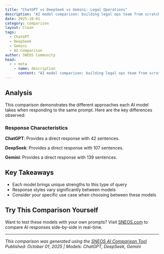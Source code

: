 ```yaml
---
title: "ChatGPT vs DeepSeek vs Gemini: Legal Operations"
description: "AI model comparison: building legal ops team from scratch..."
date: 2025-10-01
category: comparison
layout: Clean
tags:
  - ChatGPT
  - DeepSeek
  - Gemini
  - AI Comparison
author: SNEOS Community
head:
  - - meta
    - name: description
      content: "AI model comparison: building legal ops team from scratch..."
---
```


<ChatComparison
  title="ChatGPT vs DeepSeek vs Gemini: Legal Operations"
  prompt="building legal ops team from scratch"
  :responses='{
    "ChatGPT": "Building a legal operations (legal ops) team from scratch is a strategic move to improve efficiency, manage legal spend, implement technology, and support your legal department\u0027s goals more effectively. Here\u2019s a step-by-step guide to help you build a successful legal ops team:\n\n### 1. Understand the Role and Scope of Legal Ops\nLegal operations professionals typically focus on:\n- Budgeting and financial management\n- Vendor and contract management\n- Process optimization and workflow management\n- Technology implementation and management (e.g., contract lifecycle management, e-billing)\n- Data analytics and reporting\n- Matter management\n- Compliance support\n- Cross-functional collaboration\n\nUnderstanding these functions will help you define your team\u2019s goals and structure.\n\n### 2. Define Objectives and Scope\n- Identify pain points within your current legal function that legal ops can address.\n- Set clear objectives (e.g., reduce legal spend by X%, implement new legal tech, improve contract turnaround time).\n- Determine which legal ops functions are most critical based on your company size, industry, and current maturity level.\n\n### 3. Get Executive Buy-In and Budget Approval\n- Present a business case to leadership emphasizing the ROI of legal ops (cost savings, efficiency gains, risk reduction).\n- Secure adequate budget for headcount, technology, and training.\n\n### 4. Design the Team Structure\nDepending on your budget and needs, you might start with a small team or even a single hire:\n\nPossible roles:\n- **Legal Operations Manager/Director**: Oversees the team and leads projects.\n- **Legal Project Manager**: Focuses on process and workflow improvements.\n- **Contract Manager/Administrator**: Manages contract lifecycle and repository.\n- **Data Analyst**: Manages metrics, KPIs, and reporting.\n- **Technology Specialist**: Manages legal tech tools and user training.\n- Vendor Manager: Coordinates outside counsel and service providers.\n\nFor a startup or small legal department, a generalist legal ops manager may cover multiple roles.\n\n### 5. Recruit the Right Talent\n- Identify candidates with a mix of legal understanding, business acumen, technology skills, and project management experience.\n- Consider backgrounds in law firms, in-house legal, consulting, or operations roles.\n\n### 6. Implement Key Processes and Tools\n- Evaluate and implement legal technology (e.g., contract lifecycle management, e-billing, matter management systems).\n- Establish standardized processes for intake, contracts, vendor management, and budgeting.\n- Develop KPIs and reporting dashboards to measure performance and outcomes.\n\n### 7. Foster Collaboration and Communication\n- Integrate legal ops as a strategic partner within the legal team.\n- Work closely with finance, procurement, IT, and business units.\n- Provide training and support to legal staff on new tools and processes.\n\n### 8. Continuous Improvement\n- Regularly collect feedback and data to identify areas for improvement.\n- Stay updated on legal ops trends, tools, and best practices.\n- Scale the team and capabilities as company needs evolve.\n\n---\n\n### Additional Resources\n- Legal Ops Network (.community)\n- CLOC (Corporate Legal Operations Consortium)\n- Legal Operations LinkedIn groups and forums\n- Books such as \u201CTomorrow\u2019s Lawyers\u201D by Richard Susskind, or \u201CLegal Operations: A Primer\u201D\n\n---\n\nIf you want, I can help you draft a hiring plan, technology evaluation criteria, or a sample roadmap for your legal ops team. Just let me know!",
    "DeepSeek": "Of course. Building a Legal Operations team from scratch is a strategic initiative that transforms the legal department from a reactive cost center into a proactive, efficient, and data-driven business partner.\n\nHere is a comprehensive, step-by-step guide to building your Legal Ops function from the ground up.\n\n### **Phase 1: Foundation \u0026 Strategy (The \u0022Why\u0022 and \u0022What\u0022)**\n\nBefore you hire a single person, you must lay the strategic groundwork. This phase is about defining your mission and securing buy-in.\n\n**1. Define the \u0022Why\u0022: Articulate the Business Case**\nYou need to answer one question for leadership: **Why are we investing in Legal Ops?**\n*   **Pain Points:** Document the current inefficiencies. Are contracts taking too long? Is outside counsel spending out of control? Are sales teams frustrated with the legal process?\n*   **Value Proposition:** Frame the benefits in business terms:\n    *   **Cost Savings:** Reduce outside counsel spend, manage budgets.\n    *   **Efficiency \u0026 Speed:** Faster contract cycles, quicker response times.\n    *   **Risk Reduction:** Better compliance, centralized records, improved security.\n    *   **Scalability:** Enabling the legal team to support business growth without linearly increasing headcount.\n\n**2. Secure Executive Sponsorship**\nYou need a champion, typically the General Counsel (GC) or CFO. Present your business case to them. Their support is critical for budget, authority, and organizational change.\n\n**3. Conduct a Baseline Assessment**\nYou can\u0027t measure improvement if you don\u0027t know your starting point. Conduct an informal or formal assessment of the current state:\n*   **Technology:** What tools are being used (if any)? Spreadsheets, shared drives, individual email accounts?\n*   **Processes:** Map out key workflows (e.g., contract lifecycle, NDA process, litigation hold).\n*   **Spend:** Gather data on outside counsel and software spend.\n*   **Pain Points:** Interview legal team members and their primary internal clients (Sales, Finance, HR).\n\n**4. Develop a Charter \u0026 Initial Roadmap**\nCreate a simple document that defines:\n*   **Mission Statement:** \u0022To enable the legal department to deliver efficient, scalable, and high-quality legal services through technology, process improvement, and strategic management.\u0022\n*   **Initial Scope \u0026 Priorities:** You can\u0027t do everything at once. Common starting points are:\n    *   **Technology Implementation** (e.g., a Contract Lifecycle Management - CLM - tool)\n    *   **Outside Counsel Management** (billing guidelines, rate negotiation)\n    *   **Knowledge Management** (centralizing templates and playbooks)\n*   **Key Performance Indicators (KPIs):** How will you measure success? (e.g., reduced contract turnaround time, 10% savings on outside counsel spend).\n\n---\n\n### **Phase 2: Team Structure \u0026 Hiring (The \u0022Who\u0022)**\n\nStart small and focused. The first hire is the most critical.\n\n**1. The First Hire: The Legal Operations Professional**\nThis is often a individual contributor (IC) role, but it requires a strategic mindset. Look for:\n*   **Core Skills:** Project management, process improvement, data analysis, and technology aptitude.\n*   **Key Traits:** Proactive, influencer, problem-solver, and business-oriented.\n*   **Experience:** 3-7 years in legal ops, management consulting, or a similar operational role within a law firm or corporate legal department.\n*   **Title:** Legal Operations Manager, Senior Legal Operations Specialist.\n\n**2. Evolving the Team Structure**\nAs the function proves its value, the team can grow. A common progression looks like this:\n\n| Team Size | Typical Roles \u0026 Focus Areas |\n| :--- | :--- |\n| **Team of 1** | **Legal Ops Manager** (a \u0022jack-of-all-trades\u0022 focusing on tech, outside counsel, and key projects). |\n| **Team of 2-3** | Add **Specialists**: \u003Cbr\u003E\u2022 **Legal Ops Analyst** (data, reporting, billing) \u003Cbr\u003E\u2022 **Legal Tech Specialist** (system administration, integrations). |\n| **Mature Team (4\u002B)** | Add **Leaders \u0026 Deep Specialists**: \u003Cbr\u003E\u2022 **Director/Head of Legal Ops** (strategy, budget) \u003Cbr\u003E\u2022 **Knowledge Manager** \u003Cbr\u003E\u2022 **Specialist for IP, Litigation, or Compliance Ops.** |\n\n---\n\n### **Phase 3: Execution \u0026 Quick Wins (The \u0022How\u0022)**\n\nThis is where you build credibility by delivering tangible results.\n\n**1. Pursue \u0022Low-Hanging Fruit\u0022**\nIdentify projects that can be completed quickly with high impact.\n*   **Implement an e-Signature tool** (e.g., DocuSign, Adobe Sign).\n*   **Create a self-service NDA process** with a standardized template and a simple intake form.\n*   **Negotiate outside counsel guidelines** and enforce them through the e-billing system.\n*   **Centralize key legal templates** in a single, accessible location (e.g., SharePoint).\n\n**2. Tackle Your First Major Project**\nThis is often the implementation of a core technology system.\n*   **Common First System:** **Contract Lifecycle Management (CLM)** or **e-Billing/Matter Management**.\n*   **Approach:** Use a rigorous project management methodology.\n    1.  **Vendor Selection:** Create a RFP, demo vendors, check references.\n    2.  **Implementation:** Plan for configuration, data migration, and integrations.\n    3.  **Change Management:** This is crucial! Train users, create support materials, and communicate the benefits.\n\n**3. Establish Governance \u0026 Communication**\n*   **Create a Legal Ops \u0022Steering Committee\u0022** with key stakeholders from Legal, Sales, and Finance.\n*   **Publish a quarterly newsletter** or updates on your progress, wins, and new resources available.\n\n---\n\n### **Phase 4: Scaling \u0026 Maturing the Function**\n\nOnce the foundation is solid, you can expand your scope and sophistication.\n\n**1. Expand Technology Stack**\n*   **Entity Management:** For corporate governance and subsidiary management.\n*   **eDiscovery \u0026 Litigation Hold** tools.\n*   **IP Management** software.\n*   **Legal Hold** technology.\n\n**2. Deepen Analytics \u0026 Reporting**\nMove from basic reporting to predictive analytics.\n*   **Spend Analytics:** Predict future legal spend by matter type.\n*   **Workload Analytics:** Identify bottlenecks and justify internal headcount needs.\n*   **Business Intelligence Dashboards:** Provide the GC with a real-time view of the department\u0027s health and impact.\n\n**3. Formalize Processes \u0026 Knowledge**\n*   **Develop a formal Knowledge Management (KM) strategy.**\n*   **Create detailed playbooks** for common legal requests (e.g., sales contracts, vendor agreements).\n*   **Implement a robust intake process** for all legal requests, likely via your matter management or CLM system.\n\n**4. Focus on Strategic Impact**\n*   **Alternative Fee Arrangements (AFAs):** Move beyond hourly billing with outside counsel.\n*   **Team Training \u0026 Development:** Upskilling the legal team on new processes and technology.\n*   **Cross-Functional Collaboration:** Work with Finance on budgeting, IT on security, and HR on compliance.\n\n---\n\n### **Common Pitfalls to Avoid**\n\n*   **Trying to Boil the Ocean:** Don\u0027t take on too many projects at once. Start with 1-2 key priorities.\n*   **Skipping Change Management:** A new tool is useless if no one adopts it. Spend as much time on people as you do on technology.\n*   **Working in a Silo:** Legal Ops exists to serve the legal team *and* its clients. Constantly gather feedback from both.\n*   **Neglecting Data Integrity:** \u0022Garbage in, garbage out.\u0022 Ensure your systems have clean, reliable data from the start.\n*   **Under-Communicating:** Regularly report on your progress and, just as importantly, your successes.\n\nBuilding a Legal Ops team is a journey. By starting with a strong strategic foundation, delivering quick wins, and scaling thoughtfully, you will build an indispensable function that drives true business value.",
    "Gemini": "Okay, building a legal ops team from scratch is an exciting but challenging project! Here\u0027s a breakdown of how to approach it, covering key steps, considerations, and best practices:\n\n**I.  Understanding the Need \u0026 Defining the Vision**\n\n*   **1.  Assess Current State \u0026 Pain Points:**\n    *   **Legal Department Review:**  Thoroughly understand how the current legal department functions.  Document processes, workflows, technologies used, and pain points.\n    *   **Stakeholder Interviews:** Talk to lawyers, paralegals, and other stakeholders (Finance, Sales, IT, HR, etc.) to identify their challenges working with Legal.  Ask questions like:\n        *   What\u0027s the biggest time-waster in your day-to-day?\n        *   Where do you see the most bottlenecks in legal processes?\n        *   What information do you need from Legal that\u0027s hard to get?\n        *   What technology tools do you think would improve Legal\u0027s efficiency?\n        *   What are the highest priority areas of concern related to compliance, risk management, or other legal matters?\n    *   **Data Analysis:**  If possible, look at existing data (e.g., contract turnaround times, volume of legal requests, litigation spend). This will provide quantifiable evidence of problems.\n*   **2. Define the Vision \u0026 Goals:**\n    *   **What problem(s) are you trying to solve?** This is the most important question.\n    *   **What will \u0022success\u0022 look like in 1 year, 3 years, 5 years?** Be specific. (e.g., \u0022Reduce contract turnaround time by 30%,\u0022 \u0022Implement a centralized contract management system,\u0022 \u0022Improve legal data visibility to management\u0022).\n    *   **Identify Key Performance Indicators (KPIs):**  How will you measure progress towards your goals?  Examples:\n        *   Contract Cycle Time\n        *   Legal Spend (total and by category)\n        *   Number of legal requests handled per month/quarter\n        *   Employee satisfaction with legal services\n        *   Compliance training completion rates\n        *   Number of active litigation matters\n        *   Risk score / level across the organization\n    *   **Define the Scope:** What areas will Legal Ops cover? (See potential responsibilities below).\n\n**II. Defining Scope, Responsibilities \u0026 Skills**\n\nLegal Operations is a broad function.  Prioritize based on your organization\u0027s needs.  Common areas of responsibility include:\n\n*   **A. Technology Management:**\n    *   **Selecting, Implementing, and Managing Legal Tech:** Contract Lifecycle Management (CLM), e-Billing, matter management, eDiscovery, knowledge management, legal research, AI-powered tools.\n    *   **Integrations:** Ensuring legal tech integrates with other enterprise systems (e.g., CRM, ERP, HRIS).\n    *   **Training and Support:**  Providing training to legal staff on new technologies.\n*   **B. Financial Management:**\n    *   **Budgeting and Forecasting:** Developing and managing the legal department budget.\n    *   **Outside Counsel Management:**  Developing and enforcing billing guidelines, negotiating rates, managing accruals.\n    *   **Invoice Review and Approval:**  Streamlining the invoice review process.\n    *   **Spend Analysis:**  Analyzing legal spend to identify cost-saving opportunities.\n*   **C. Knowledge Management:**\n    *   **Creating and Maintaining a Legal Knowledge Base:**  Centralizing legal documents, templates, and policies.\n    *   **Developing Training Materials:**  Creating training programs on legal topics for employees.\n    *   **Improving Information Access:**  Making it easier for legal staff to find the information they need.\n*   **D. Vendor Management:**\n    *   **Selecting and Managing Legal Vendors:** eDiscovery providers, contract attorneys, legal research services, etc.\n    *   **Negotiating Contracts:**  Ensuring favorable terms with vendors.\n    *   **Performance Monitoring:**  Tracking vendor performance against agreed-upon metrics.\n*   **E. Data Analytics and Reporting:**\n    *   **Collecting and Analyzing Legal Data:**  Tracking KPIs, identifying trends, and providing insights to management.\n    *   **Developing Reports and Dashboards:**  Communicating legal data effectively.\n*   **F. Process Improvement:**\n    *   **Identifying and Streamlining Legal Processes:**  Mapping current processes, identifying bottlenecks, and implementing improvements.\n    *   **Developing Standard Operating Procedures (SOPs):**  Documenting best practices.\n*   **G. Project Management:**\n    *   **Managing Legal Projects:**  Leading cross-functional projects involving legal.\n*   **H. Legal Intake and Triage:**\n    *   **Centralizing Legal Requests:**  Creating a single point of entry for all legal matters.\n    *   **Triage and Assignment:**  Routing requests to the appropriate legal resources.\n*   **I. Compliance:**\n    *   **Supporting Compliance Programs:** Implementing and managing compliance programs related to data privacy, anti-corruption, etc.\n\n**III. Staffing \u0026 Structure**\n\n*   **1. Determine the Right Organizational Structure:**\n    *   **Centralized vs. Decentralized:** Will Legal Ops be centralized within the legal department or embedded within business units?  A centralized model is typically easier to manage in the beginning.\n    *   **Reporting Structure:**  Who will Legal Ops report to?  Typically, the General Counsel or a Deputy General Counsel.\n*   **2. Prioritize Key Hires:**\n    *   **Start with a Legal Ops Leader:** This person will be responsible for building the team, setting the strategy, and driving initiatives. Look for someone with experience in legal operations, project management, and change management.  This leader should have strong influencing skills and the ability to work with many stakeholders.\n    *   **Initial Team:**  Depending on your budget and priorities, consider these initial roles:\n        *   **Legal Operations Manager:**  Handles day-to-day operations, manages projects, and implements process improvements.\n        *   **Legal Analyst:**  Collects and analyzes data, develops reports, and provides insights.\n        *   **Technology Specialist:**  Manages legal tech platforms and provides technical support.\n*   **3. Define Roles and Responsibilities:**  Create clear job descriptions that outline the responsibilities, skills, and qualifications required for each role.\n*   **4.  Essential Skills:**\n    *   **Project Management:**  Critical for implementing initiatives and managing projects effectively.\n    *   **Process Improvement:**  Experience with methodologies like Lean, Six Sigma, or similar.\n    *   **Data Analysis:**  Ability to collect, analyze, and interpret data to identify trends and opportunities.\n    *   **Technology Proficiency:**  Familiarity with legal tech platforms and a willingness to learn new technologies.\n    *   **Communication and Collaboration:**  Strong communication skills and the ability to work effectively with lawyers, business stakeholders, and vendors.\n    *   **Financial Management:** Understanding of budgeting, forecasting, and financial analysis.\n\n**IV. Implementation \u0026 Ongoing Management**\n\n*   **1. Develop a Roadmap:**  Create a phased implementation plan with clear timelines and milestones.\n*   **2. Secure Executive Sponsorship:**  Get buy-in from senior management to ensure that Legal Ops has the resources and support it needs.\n*   **3. Communicate Effectively:**  Keep the legal department and other stakeholders informed about the progress of Legal Ops initiatives.\n*   **4.  Choose the Right Technology:**\n    *   **Start with a Solid Foundation:** Consider contract lifecycle management (CLM), e-billing, and matter management systems as essential tools.\n    *   **Prioritize Integrations:** Ensure that legal tech platforms can integrate with other enterprise systems.\n    *   **Consider Scalability:** Choose solutions that can grow with your organization.\n*   **5. Track Progress and Measure Results:**  Monitor KPIs regularly and make adjustments as needed.  Report on the impact of Legal Ops initiatives to demonstrate value.\n*   **6. Foster a Culture of Continuous Improvement:**  Encourage Legal Ops staff to identify opportunities for improvement and to experiment with new ideas.\n*   **7. Build Relationships:** Build strong relationships with lawyers and business stakeholders to gain their trust and support.\n*   **8. Seek External Expertise:**  Consider engaging with consultants or other experts to get advice and guidance on building a Legal Ops team.\n\n**V. Key Considerations and Best Practices**\n\n*   **Change Management:**  Implementing Legal Ops will likely require changes to existing processes and workflows.  Manage change effectively by communicating clearly, involving stakeholders in the process, and providing training and support.\n*   **Data Privacy and Security:**  Ensure that Legal Ops initiatives comply with all applicable data privacy and security regulations.\n*   **Innovation:**  Legal Ops should be a driver of innovation within the legal department.  Encourage experimentation with new technologies and processes.\n*   **Collaboration:**  Legal Ops should work closely with other departments to improve efficiency and effectiveness.\n*   **Iteration is Key:** Don\u0027t try to boil the ocean. Start with a few key initiatives and build from there.\n*   **Document Everything:**  Create SOPs, training materials, and other documentation to ensure consistency and knowledge sharing.\n*   **Invest in Training:**  Provide ongoing training and development opportunities for Legal Ops staff.\n*   **Stay Current:** The Legal Ops landscape is constantly evolving. Stay up-to-date on the latest trends and best practices.\n\n**VI. Example First-Year Roadmap**\n\nThis is a very general example, you\u0027ll need to tailor it to your specific needs:\n\n*   **Quarter 1:**\n    *   Hire Legal Ops Leader.\n    *   Conduct initial assessment of current state and pain points.\n    *   Define the vision and goals for Legal Ops.\n    *   Secure executive sponsorship.\n*   **Quarter 2:**\n    *   Hire initial Legal Ops team members (e.g., Legal Operations Manager).\n    *   Develop a detailed roadmap for Legal Ops initiatives.\n    *   Implement a legal intake and triage process.\n*   **Quarter 3:**\n    *   Evaluate and select a contract lifecycle management (CLM) system.\n    *   Develop and implement standard operating procedures (SOPs) for key legal processes.\n    *   Begin collecting and analyzing legal data.\n*   **Quarter 4:**\n    *   Implement the CLM system.\n    *   Develop reports and dashboards to track key performance indicators (KPIs).\n    *   Conduct a review of outside counsel spend and identify cost-saving opportunities.\n    *   Plan for next year\u0027s initiatives.\n\nBy following these steps, you can build a successful Legal Ops team that will help your organization improve efficiency, reduce costs, and manage risk more effectively. Remember that this is a journey, not a destination.  Be patient, be flexible, and be prepared to adapt to changing needs. Good luck!\n"
  }'
  published-date="21:54"
/>

## Analysis

This comparison demonstrates the different approaches each AI model takes when responding to the same prompt. Here are the key differences observed:

### Response Characteristics

**ChatGPT**: Provides a direct response with 42 sentences. 

**DeepSeek**: Provides a direct response with 107 sentences. 

**Gemini**: Provides a direct response with 139 sentences. 

## Key Takeaways

- Each model brings unique strengths to this type of query
- Response styles vary significantly between models
- Consider your specific use case when choosing between these models

## Try This Comparison Yourself

Want to test these models with your own prompts? Visit [SNEOS.com](https://sneos.com) to compare AI responses side-by-side in real-time.

---

*This comparison was generated using the [SNEOS AI Comparison Tool](https://sneos.com)*
*Published: October 01, 2025 | Models: ChatGPT, DeepSeek, Gemini*
